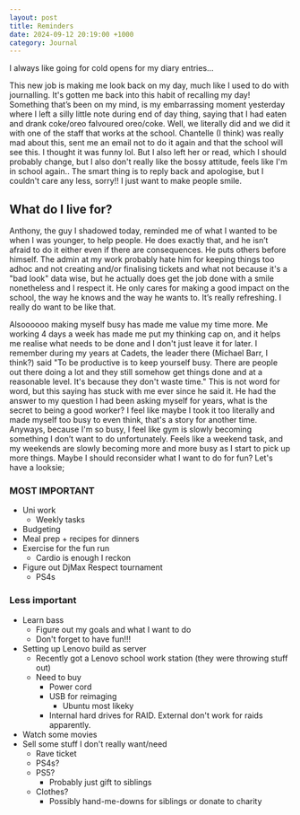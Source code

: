 ```yaml
---
layout: post
title: Reminders
date: 2024-09-12 20:19:00 +1000
category: Journal
---
```


I always like going for cold opens for my diary entries...

This new job is making me look back on my day, much like I used to do with journalling. It's gotten me back into this habit of recalling my day! 
Something that’s been on my mind, is my embarrassing moment yesterday where I left a silly little note during end of day thing, saying that I had eaten and drank coke/oreo falvoured oreo/coke. Well, we literally did and we did it with one of the staff that works at the school. Chantelle (I think) was really mad about this, sent me an email not to do it again and that the school will see this. I thought it was funny lol. But I also left her or read, which I should probably change, but I also don't really like the bossy attitude, feels like I'm in school again.. The smart thing is to reply back and apologise, but I couldn't care any less, sorry!! I just want to make people smile.

## What do I live for? 
Anthony, the guy I shadowed today, reminded me of what I wanted to be when I was younger, to help people. He does exactly that, and he isn’t afraid to do it either even if there are consequences. He puts others before himself. The admin at my work probably hate him for keeping things too adhoc and not creating and/or finalising tickets and what not because it's a "bad look" data wise, but he actually does get the job done with a smile nonetheless and I respect it. He only cares for making a good impact on the school, the way he knows and the way he wants to. It’s really refreshing. I really do want to be like that. 

Alsoooooo making myself busy has made me value my time more. Me working 4 days a week has made me put my thinking cap on, and it helps me realise what needs to be done and I don't just leave it for later. I remember during my years at Cadets, the leader there (Michael Barr, I think?) said "To be productive is to keep yourself busy. There are people out there doing a lot and they still somehow get things done and at a reasonable level. It's because they don't waste time." This is not word for word, but this saying has stuck with me ever since he said it. He had the answer to my question I had been asking myself for years, what is the secret to being a good worker? I feel like maybe I took it too literally and made myself too busy to even think, that's a story for another time. 
Anyways, because I'm so busy, I feel like gym is slowly becoming something I don’t want to do unfortunately. Feels like a weekend task, and my weekends are slowly becoming more and more busy as I start to pick up more things. Maybe I should reconsider what I want to do for fun? Let's have a looksie;

### MOST IMPORTANT
- Uni work
    - Weekly tasks
- Budgeting 
- Meal prep + recipes for dinners 
- Exercise for the fun run
    - Cardio is enough I reckon
- Figure out DjMax Respect tournament
    - PS4s

### Less important
- Learn bass 
    - Figure out my goals and what I want to do 
    - Don't forget to have fun!!!
- Setting up Lenovo build as server
    - Recently got a Lenovo school work station (they were throwing stuff out) 
    - Need to buy
        - Power cord
        - USB for reimaging 
            - Ubuntu most likeky
        - Internal hard drives for RAID. External don't work for raids apparently. 
- Watch some movies
- Sell some stuff I don't really want/need
    - Rave ticket
    - PS4s? 
    - PS5? 
        - Probably just gift to siblings 
    - Clothes? 
        - Possibly hand-me-downs for siblings or donate to charity